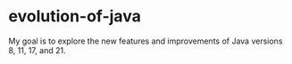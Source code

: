 # evolution-of-java
My goal is to explore the new features and improvements of Java versions 8, 11, 17, and 21. 
